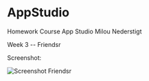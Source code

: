 # AppStudio
Homework Course App Studio Milou Nederstigt

Week 3 -- Friendsr 

Screenshot:

![Screenshot Friendsr](doc/ScreenshotFriendsr.jpg)
